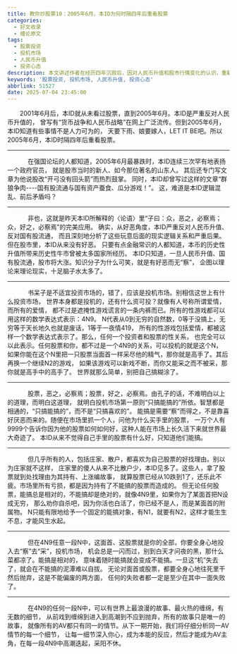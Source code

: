 ```yaml
---
title: 教你炒股票10：2005年6月，本ID为何时隔四年后重看股票
categories:
  - 好文收录
  - 缠论原文
tags:
  - 股票投资
  - 投机市场
  - 人民币升值
  - 投资心态
description: 本文讲述作者在经历四年沉寂后，因对人民币升值和股市行情变化的认识，重新关注股票市场的原因与思考。
keywords: '股票投资, 投机市场, 人民币升值, 投资心态'
abbrlink: 51527
date: 2025-07-04 23:45:00
---
```


　　2001年6月后，本ID就从未看过股票，直到2005年6月。本ID是严重反对人民币升值的， 曾写有“货币战争和人民币战略”在网上广泛流传。但到2005年6月，本ID知道有些事情不是人力可为的， 天要下雨、娘要嫁人，LET IT BE吧。所以2005年6月，本ID时隔四年后重看股票。

---
　<!-- more -->
　　在强国论坛的人都知道，2005年6月最暴跌时，本ID连续三次罕有地表扬一个政府官员， 就是股市当时的新人、如今那位著名的山东人。 其后还专门写文章为他说股改“开弓没有回头箭”而热烈鼓掌。 同时，本ID却曾写过这样的文章“群狼争肉----国有股流通与国有资产蚕食、瓜分游戏！”。 这，难道是本ID逻辑混乱、前后矛盾吗？

---
　
　　非也，这就是昨天本ID所解释的〈论语〉里“子曰：众，恶之，必察焉；众，好之，必察焉”的完美应用。 确实，从好恶角度，本ID严重反对人民币升值、反对国有股流通， 而且深刻地分析了这些玩意后面的现实逻辑关系和严重后果。但在股市里，本ID从来没有好恶。 只要有点金融常识的人都知道，本币的历史性升值所带来历史性牛市曾被太多国家所经历。 本ID只知道，一旦人民币升值、国有股流通，股市将大涨。知识分子为什么可笑，就是有好恶而无“察”， 企图以理论来理论现实，十足脑子水太多了。

---
　
　　书呆子是不适宜投资市场的，错了，应该是投机市场。别相信这世上有什么投资市场， 世界本身都是投机的，还有什么资可投？就像有人号称所谓爱情，而所有的爱情， 都不过是遮掩性游戏谎言的一条内裤而已。所有的性游戏都可以用这样的数学表达式表示：4N9。 N代表从0到无穷的自然数，0等于没搞上，无穷等于天长地久也就是废话，1等于一夜情419， 所有的性游戏包括爱情，都被这样一个数学表达式表示了。那么，任何一个投资者和股票的性关系， 也完全可以以此表示。任何股票和你，都不过是一个4N9的关系，可以投机的就是这个N， 如果你能在这个N里把一只股票当面首一样采尽他的精气，那你就是高手了。其后再换一个继续N2的游戏， 如果该游戏可以新戏不断，而你又能采之而不被采，那你就是高手中的高手了。 世界就那么简单，别把自己搞糊涂了。

---
　
　　股票，恶之，必察焉；股票，好之，必察焉。由孔子的话，不难明白以上的道理，而明白这道理， 就明白投机市场第一原则“只搞能搞的”所依。智慧都是相通的，“只搞能搞的”，而不是“只搞喜欢的”。 能搞是需要“察”而得之，不是靠喜好厌恶而来的。随便在市场里抓一个人，问他为什么买手里的股票， 一万个人有9999个告诉你因为他的股票如何如何好，这种人能在市场上长久活下来就世界最大奇迹了。 本ID从来不觉得自己手里的股票有什么好，只知道他们能搞。

---
　
　　但几乎所有的人，包括庄家、散户，都喜欢为自己股票的好找理由。别以为庄家就不这样， 庄家里的傻人从来不比散户少，本ID见多了。这些人，拿了股票就到处找理由为其持有、上涨编故事， 就算股票已经从10跌到1了，还乐此不疲。市场里所有亏损，都是因为持有了不能搞的股票而造成的。 但无论任何股票，能搞总是相对的，不能搞却是绝对的，就像4N9里，如果你为了某面首把N设成无穷， 那么劝你自杀吧，因为你活也白活了，你已经不是人，而是某面首的附属物。 N只能有限地给予一个固定的能搞对象，有N1，就要有N2，这样才能生生不息，才能风生水起。

---
　
　　但在4N9任意一段N中，这面首、这股票就是你的全部，你要全身心地投入去“察”去“采”，投机市场， 机会总是一闪而过，别到白天才问夜的黑，那什么菜都凉了。能搞是相对的， 意味着随时能搞就会变成不能搞。一旦这“机”失去了，就会在不能搞的泥潭难以自拔。 无论对面首或股票，都要全身心地往死里干然后抛弃，这是不能偏废的两方面， 任何的失败者都一定是至少在其中一面失败了。

---
　
　　在4N9的任何一段N中，可以有世界上最浪漫的故事、最火热的缠绵，有无数的细节， 从前戏到缠绵到进入到高潮到不应到抛弃，所有的故事只是唯一的故事， 就像所有的AV都只有同一的情节。从下一期开始，我们将仔细分析同一AV情节的每一个细节， 让每一细节深入你心，成为本能的反应，然后才能成为AV主角，在每一段4N9中高潮迭起，采阳不休。
